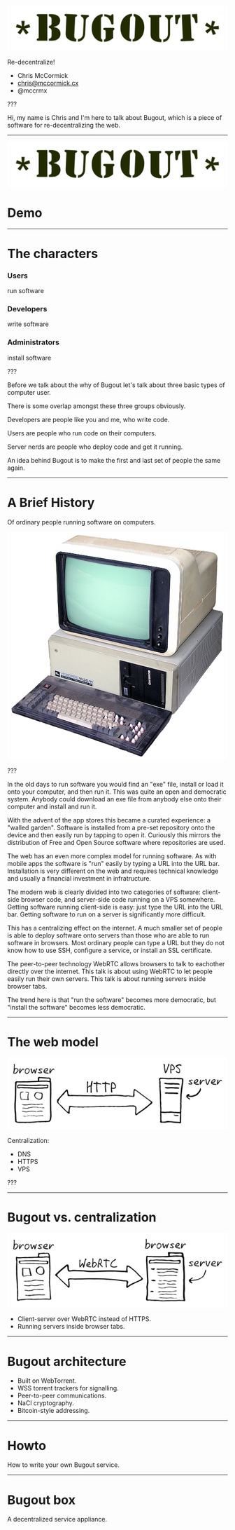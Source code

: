![Bugout logo](./img/bugout-logo.svg)

Re-decentralize!

 * Chris McCormick
 * chris@mccormick.cx
 * @mccrmx

???

Hi, my name is Chris and I'm here to talk about Bugout, which is a piece of software for re-decentralizing the web.

---

![Bugout logo](./img/bugout-logo.svg)

# Demo

---

# The characters

### Users

run software

### Developers

write software

### Administrators

install software

???

Before we talk about the why of Bugout let's talk about three basic types of computer user.

There is some overlap amongst these three groups obviously.

Developers are people like you and me, who write code.

Users are people who run code on their computers.

Server nerds are people who deploy code and get it running.

An idea behind Bugout is to make the first and last set of people the same again.

---

# A Brief History

Of ordinary people running software on computers.

![ИСКРА_1030](./img/ИСКРА_1030.11.png)

???

In the old days to run software you would find an "exe" file, install or load it onto your computer, and then run it. This was quite an open and democratic system. Anybody could download an exe file from anybody else onto their computer and install and run it.

With the advent of the app stores this became a curated experience: a "walled garden". Software is installed from a pre-set repository onto the device and then easily run by tapping to open it. Curiously this mirrors the distribution of Free and Open Source software where repositories are used.

The web has an even more complex model for running software. As with mobile apps the software is "run" easily by typing a URL into the URL bar. Installation is very different on the web and requires technical knowledge and usually a financial investment in infratructure.

The modern web is clearly divided into two categories of software: client-side browser code, and server-side code running on a VPS somewhere. Getting software running client-side is easy: just type the URL into the URL bar. Getting software to run on a server is significantly more difficult.

This has a centralizing effect on the internet. A much smaller set of people is able to deploy software onto servers than those who are able to run software in browsers. Most ordinary people can type a URL but they do not know how to use SSH, configure a service, or install an SSL certificate.

The peer-to-peer technology WebRTC allows browsers to talk to eachother directly over the internet. This talk is about using WebRTC to let people easily run their own servers. This talk is about running servers inside browser tabs.

The trend here is that "run the software" becomes more democratic, but "install the software" becomes less democratic.

---

# The web model

![Current web architecture](./img/bugout-old-way.svg)

Centralization:

 * DNS
 * HTTPS
 * VPS

???

---

# Bugout vs. centralization

![Bugout web architecture](./img/bugout-new-way.svg)

  * Client-server over WebRTC instead of HTTPS.
  * Running servers inside browser tabs.

---

# Bugout architecture

 * Built on WebTorrent.
 * WSS torrent trackers for signalling.
 * Peer-to-peer communications.
 * NaCl cryptography.
 * Bitcoin-style addressing.

---

# Howto

How to write your own Bugout service.

---

# Bugout box

A decentralized service appliance.


